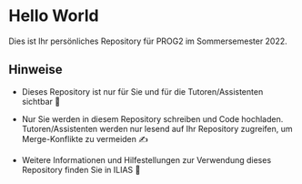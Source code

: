 # Hello World

Dies ist Ihr persönliches Repository für PROG2 im Sommersemester 2022. 

## Hinweise

* Dieses Repository ist nur für Sie und für die Tutoren/Assistenten sichtbar 👀 
  
* Nur Sie werden in diesem Repository schreiben und Code hochladen. Tutoren/Assistenten werden nur lesend auf Ihr Repository zugreifen, um Merge-Konflikte zu vermeiden ✍️
  
* Weitere Informationen und Hilfestellungen zur Verwendung dieses Repository finden Sie in ILIAS 🛟